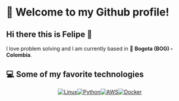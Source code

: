 # 👋 Welcome to my Github profile!
## Hi there this is Felipe 👋

<div>

I love problem solving and I am currently based in 📍 **Bogota (BOG) - Colombia**.

</div>

## 💻 Some of my favorite technologies


<div align="center">
  
[![Linux](https://img.shields.io/badge/Linux-FCC624?style=for-the-badge&logo=linux&logoColor=black)](https://www.kernel.org/)[![Python](https://img.shields.io/badge/python-3670A0?style=for-the-badge&logo=python&logoColor=ffdd54)](https://www.python.org/)[![AWS](https://img.shields.io/badge/AWS-%23FF9900.svg?style=for-the-badge&logo=amazon-aws&logoColor=white)](https://aws.amazon.com/)[![Docker](https://img.shields.io/badge/docker-%230db7ed.svg?style=for-the-badge&logo=docker&logoColor=white)](https://www.docker.com/)

</div>

<!--
**FelipeMG/FelipeMG** is a ✨ _special_ ✨ repository because its `README.md` (this file) appears on your GitHub profile.

Here are some ideas to get you started:

- 🔭 I’m currently working on ...
- 🌱 I’m currently learning ...
- 👯 I’m looking to collaborate on ...
- 🤔 I’m looking for help with ...
- 💬 Ask me about ...
- 📫 How to reach me: ...
- ⚡ Fun fact: ...
-->
